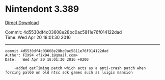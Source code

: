 # Nintendont 3.389
[Direct Download](./Nintendont.zip)

Commit: 4d5530df4c03608e28bc0ac5811e76f014122dad  
Time: Wed Apr 20 18:01:30 2016   

-----

```
commit 4d5530df4c03608e28bc0ac5811e76f014122dad
Author: FIX94 <fix94.1@gmail.com>
Date:   Wed Apr 20 18:01:30 2016 +0200

    -added getTiming patch which acts as a anti-crash patch when forcing pal60 on old ntsc sdk games such as luigis mansion
```
